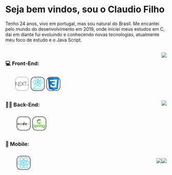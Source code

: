 # Seja bem vindos, sou o Claudio Filho

Tenho 24 anos, vivo em portugal, mas sou natural do Brasil. Me encantei pelo mundo do desenvolvimento em 2019, onde iniciei meus estudos em C, dai em diante fui evoluindo  e conhecendo novas tecnologias, atualmente meu foco de estudo e o Java Script.

<br>

<div  style="display:flex; flex-direction:row; justify-content: space-between;">
    <div  style="display:flex; flex-direction:column;">
        <h3>💻 Front-End:</h3>
            <div style="display: flex ; margin:10px 0 10px 30px " >
                <img style="background-color:#c8c8c8; border-radius:30%; padding:2px"  alt="NextJS" height="40" width="40" src="https://raw.githubusercontent.com/devicons/devicon/master/icons/nextjs/nextjs-original-wordmark.svg">
                <img style="background:#666; border-radius:30%; padding:2px; margin-left:5px"  alt="Rady-HTML" height="40" width="40" src="https://raw.githubusercontent.com/devicons/devicon/master/icons/react/react-original-wordmark.svg">
                <img  style="background:#666; border-radius:30%; padding:2px; margin-left:5px"  alt="Rady-CSS" height="40" width="40" src="https://raw.githubusercontent.com/devicons/devicon/master/icons/css3/css3-original.svg">
            </div> 
        <h3> 👨‍💻 Back-End:</h3>
            <div style="display: flex ; margin:10px 0 10px 30px " >
            <img  style="background:#666; border-radius:30%; padding:2px; margin-left:5px"  alt="NextJS" height="40" width="40" src="https://raw.githubusercontent.com/devicons/devicon/master/icons/nodejs/nodejs-original-wordmark.svg">
            <img  style="background:#666; border-radius:30%; padding:2px; margin-left:5px"  alt="Rady-HTML" height="40" width="40" src="https://raw.githubusercontent.com/devicons/devicon/master/icons/spring/spring-original-wordmark.svg">
            </div>
        <h3>📱 Mobile:</h3>
            <div style="display: flex ; margin:10px 0 10px 30px " >
            <img style="background:#666; border-radius:30%; padding:2px; margin-left:5px"  alt="NextJS" height="40" width="40" src="https://raw.githubusercontent.com/devicons/devicon/master/icons/react/react-original.svg">
            </div>
    </div>
    <div style="display:flex; flex-direction:column; max-width:50%">
        <a href="https://github.com/DevClaudioFilho" style="display:flex;flex-direction:column">
            <img height="150em" style="margin-left:auto" src="https://github-readme-stats.vercel.app/api/top-langs/?username=DevClaudioFilho&layout=compact&langs_count=7&theme=vue-dark"/>
            <img height="150em" style="margin-left:auto" src="https://github-readme-stats.vercel.app/api?username=DevClaudioFilho&show_icons=true&theme=vue-dark&include_all_commits=true&count_private=true" />
        </a>
        <div style="display:flex;flex-direction:row; justify-content: space-around ;margin-top:30px">
            <a href="https://instagram.com/claudio_martinss" target="_blank">
                <img src="https://img.shields.io/badge/-Instagram-%23E4405F?style=for-the-badge&logo=instagram&logoColor=white&color=gray" target="_blank" />
            </a>
            <a href="https://www.linkedin.com/in/claudio-martins-de-pinho-filho-99a6a1192/" target="_blank">
                <img src="https://img.shields.io/badge/-Linkedin-%23E4405F?style=for-the-badge&logo=linkedin&logoColor=white&color=gray" target="_blank" />
            </a>
        </div>
    </div>
</div>
